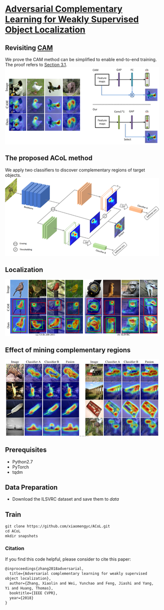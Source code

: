 # [Adversarial Complementary Learning for Weakly Supervised Object Localization](http://openaccess.thecvf.com/content_cvpr_2018/papers/Zhang_Adversarial_Complementary_Learning_CVPR_2018_paper.pdf)

## Revisiting [CAM](http://cnnlocalization.csail.mit.edu/Zhou_Learning_Deep_Features_CVPR_2016_paper.pdf)
We prove the CAM method can be simplified to enable end-to-end training. The proof refers to [Section 3.1](http://openaccess.thecvf.com/content_cvpr_2018/papers/Zhang_Adversarial_Complementary_Learning_CVPR_2018_paper.pdf).
![](figs/revisiting_cam.png)

## The proposed ACoL method
We apply two classifiers to discover complementary regions of target objects.
![](figs/frame.png)

## Localization
![](figs/bbox_show.png)

## Effect of mining complementary regions
![](figs/effect.png)

## Prerequisites
- Python2.7
- PyTorch
- tqdm

## Data Preparation

- Download the ILSVRC dataset and save them to $data$

## Train
```
git clone https://github.com/xiaomengyc/ACoL.git
cd ACoL
mkdir snapshots
```

### Citation
If you find this code helpful, please consider to cite this paper:
```
@inproceedings{zhang2018adversarial,
  title={Adversarial complementary learning for weakly supervised object localization},
  author={Zhang, Xiaolin and Wei, Yunchao and Feng, Jiashi and Yang, Yi and Huang, Thomas},
  booktitle={IEEE CVPR},
  year={2018}
}
```
